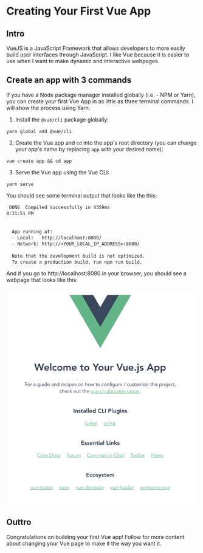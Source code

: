 # Creating Your First Vue App

## Intro

VueJS is a JavaScript Framework that allows developers to more easily build user interfaces through JavaScript.  I like Vue because it is easier to use when I want to make dynamic and interactive webpages.

## Create an app with 3 commands

If you have a Node package manager installed globally (i.e. - NPM or Yarn), you can create your first Vue App in as little as three terminal commands.  I will show the process using Yarn:

 1. Install the `@vue/cli` package globally:
```
yarn global add @vue/cli
```
 2. Create the Vue app and `cd` into the app's root directory (you can change your app's name by replacing `app` with your desired name):
```
vue create app && cd app
```
 3. Serve the Vue app using the Vue CLI:
```
yarn serve
```

You should see some terminal output that looks like the this:
```
 DONE  Compiled successfully in 4359ms                                       8:31:51 PM


  App running at:
  - Local:   http://localhost:8080/ 
  - Network: http://<YOUR_LOCAL_IP_ADDRESS>:8080/

  Note that the development build is not optimized.
  To create a production build, run npm run build.
```

And if you go to http://localhost:8080 in your browser, you should see a webpage that looks like this:

<img src="./examples/default-vue-page.png" alt="Screenshot of Default Vue Webpage"/>

## Outtro

Congratulations on building your first Vue app!  Follow for more content about changing your Vue page to make it the way you want it.